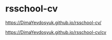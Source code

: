 # rsschool-cv
https://DimaYevdosyuk.github.io/rsschool-cv/

https://DimaYevdosyuk.github.io/rsschool-cv/cv